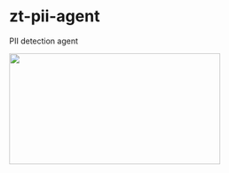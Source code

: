 # zt-pii-agent
PII detection agent

<a href="https://glama.ai/mcp/servers/@www-zerotrusted-ai/zt-pii-agent">
  <img width="380" height="200" src="https://glama.ai/mcp/servers/@www-zerotrusted-ai/zt-pii-agent/badge" />
</a>
